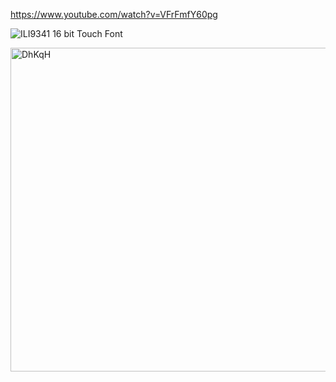 
https://www.youtube.com/watch?v=VFrFmfY60pg

![ILI9341 16 bit Touch Font](https://github.com/offpic/ILI9341-16-BIT-FONT-TOUCH-RASPBERRY-PI-PICO/assets/31142397/679b90cd-d1d1-4c10-8004-fa663b9fc5cd)

<img width="518" alt="DhKqH" src="https://github.com/offpic/ILI9341-16-BIT-FONT-TOUCH-RASPBERRY-PI-PICO/assets/31142397/9c939e6e-402d-4831-b4b5-220dd4921e9f">
